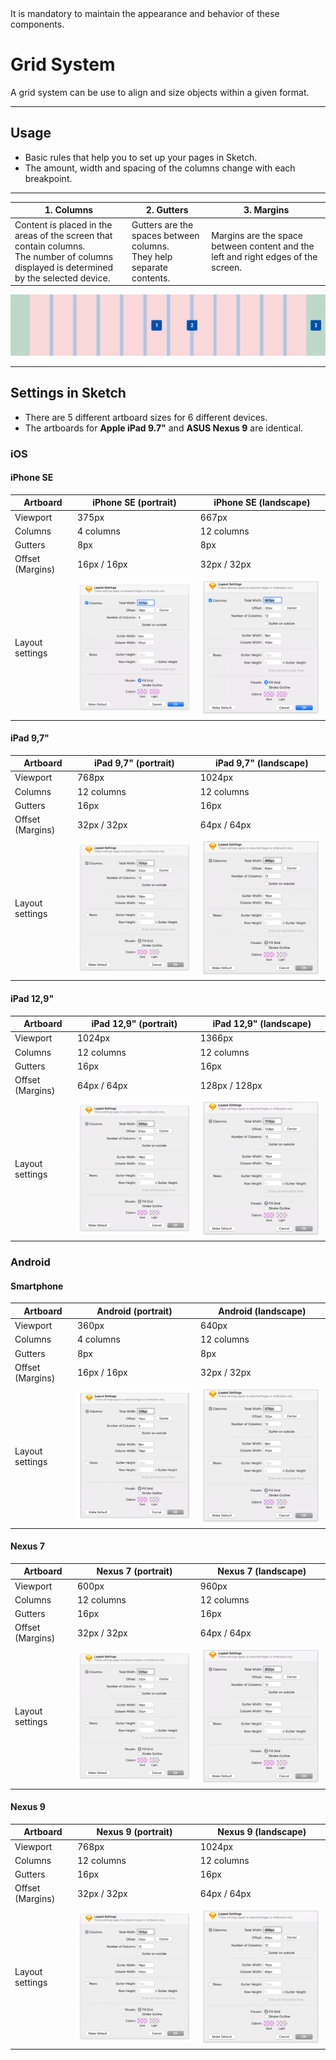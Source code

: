 <AlertWarning alertHeadline="Not modifiable">
It is mandatory to maintain the appearance and behavior of these components.
</AlertWarning>

# Grid System

A grid system can be use to align and size objects within a given format.

---

## Usage

- Basic rules that help you to set up your pages in Sketch.
- The amount, width and spacing of the columns change with each breakpoint.

---

| 1. Columns | 2. Gutters | 3. Margins |
|---|---|---|
| Content is placed in the areas of the screen that contain columns.<br>The number of columns displayed is determined by the selected device. | Gutters are the spaces between columns.<br> They help separate contents. | Margins are the space between content and the left and right edges of the screen. |

![Grid Setup](assets/setup_grid_LG@1x.png)

---

## Settings in Sketch

- There are 5 different artboard sizes for 6 different devices.
- The artboards for **Apple iPad 9.7"** and **ASUS Nexus 9** are identical.

### iOS

#### iPhone SE

| Artboard | iPhone SE (portrait) | iPhone SE (landscape) |
|---|---|---|
| Viewport | 375px | 667px |
| Columns | 4 columns | 12 columns |
| Gutters | 8px | 8px |
| Offset (Margins) | 16px / 16px | 32px / 32px |
| Layout settings | ![iPhone SE: portrait](assets/iOS/sketch_layout_SE_PT@1x.png) | ![iPhone SE: Landscape](assets/iOS/sketch_layout_SE_LS@1x.png) |

#### iPad 9,7"

| Artboard | iPad 9,7" (portrait) | iPad 9,7" (landscape) |
|---|---|---|
| Viewport | 768px | 1024px |
| Columns | 12 columns | 12 columns |
| Gutters | 16px | 16px |
| Offset (Margins) | 32px / 32px | 64px / 64px |
| Layout settings | ![iPad: Portrait](assets/iOS/sketch_layout_iPad_PT@1x.png) | ![iPad: Landscape](assets/iOS/sketch_layout_iPad_LS@1x.png) |

#### iPad 12,9"

| Artboard | iPad 12,9" (portrait) | iPad 12,9" (landscape) |
|---|---|---|
| Viewport | 1024px | 1366px |
| Columns | 12 columns | 12 columns |
| Gutters | 16px | 16px |
| Offset (Margins) | 64px / 64px | 128px / 128px |
| Layout settings | ![iPad Pro: Portrait](assets/iOS/sketch_layout_iPadPro_PT@1x.png) | ![iPad Pro: Landscape](assets/iOS/sketch_layout_iPadPro_LS@1x.png) |


### Android

#### Smartphone

| Artboard | Android (portrait) | Android (landscape) |
|---|---|---|
| Viewport | 360px | 640px |
| Columns | 4 columns | 12 columns |
| Gutters | 8px | 8px |
| Offset (Margins) | 16px / 16px | 32px / 32px |
| Layout settings | ![Android: Portrait](assets/android/sketch_layout_Android_PT@1x.png) | ![Android: Landscape](assets/android/sketch_layout_Android_LS@1x.png) |

#### Nexus 7

| Artboard | Nexus 7 (portrait) | Nexus 7 (landscape) |
|---|---|---|
| Viewport |600px | 960px |
| Columns | 12 columns | 12 columns |
| Gutters | 16px | 16px |
| Offset (Margins) | 32px / 32px | 64px / 64px |
| Layout settings | ![Nexus 7: Portrait](assets/android/sketch_layout_Nexus7_PT@1x.png) | ![Nexus 7: Landscape](assets/android/sketch_layout_Nexus7_LS@1x.png)

#### Nexus 9

| Artboard | Nexus 9 (portrait) | Nexus 9 (landscape) |
|---|---|---|
| Viewport | 768px | 1024px |
| Columns | 12 columns | 12 columns |
| Gutters | 16px | 16px |
| Offset (Margins) | 32px / 32px | 64px / 64px |
| Layout settings | ![Nexus 9: Portrait](assets/android/sketch_layout_Nexus9_PT@1x.png) | ![Nexus 9: Landscape](assets/android/sketch_layout_Nexus9_LS@1x.png) |
